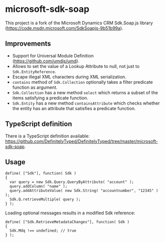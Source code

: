 # microsoft-sdk-soap
This project is a fork of the Microsoft Dynamics CRM Sdk.Soap.js library (https://code.msdn.microsoft.com/SdkSoapjs-9b51b99a).

## Improvements

* Support for Universal Module Definition (https://github.com/umdjs/umd).
* Allows to set the value of a Lookup Attribute to null, not just to ``Sdk.EntityReference``.
* Escape illegal XML characters during XML serialization.
* ``contains`` method of ``Sdk.Collection`` optionally takes a filter predicate function as argument.
* ``Sdk.Collection`` has a new method ``select`` which returns a subset of the items satisfying a predicate function.
* ``Sdk.Entity`` has a new method ``containsAttribute`` which checks whether the entity has an attribute that satisfies a predicate function.

## TypeScript definition

There is a TypeScript definition available: https://github.com/DefinitelyTyped/DefinitelyTyped/tree/master/microsoft-sdk-soap.

## Usage

    define( ["Sdk"], function( Sdk )
    {
      var query = new Sdk.Query.QueryByAttribute( "account" );
      query.addColumn( "name" );
      query.addAttributeValue( new Sdk.String( "accountnumber", "12345" ) );
      Sdk.Q.retrieveMultiple( query );
    } );

Loading optional messages results in a modified Sdk reference:

    define( ["Sdk.RetrieveMetadataChanges"], function( Sdk )
    {
      Sdk.Mdq !== undefined; // true
    } );
